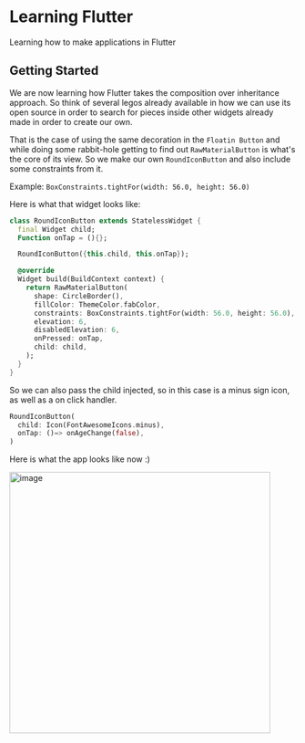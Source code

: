 # Learning Flutter

Learning how to make applications in Flutter

## Getting Started

We are now learning how Flutter takes the composition over inheritance approach. So think of several legos already available in how
we can use its open source in order to search for pieces inside other widgets already made in order to create our own.

That is the case of using the same decoration in the `Floatin Button` and while doing some rabbit-hole getting to find out `RawMaterialButton`
is what's the core of its view. So we make our own `RoundIconButton` and also include some constraints from it.

Example: `BoxConstraints.tightFor(width: 56.0, height: 56.0)`

Here is what that widget looks like:

```dart
class RoundIconButton extends StatelessWidget {
  final Widget child;
  Function onTap = (){};

  RoundIconButton({this.child, this.onTap});

  @override
  Widget build(BuildContext context) {
    return RawMaterialButton(
      shape: CircleBorder(),
      fillColor: ThemeColor.fabColor,
      constraints: BoxConstraints.tightFor(width: 56.0, height: 56.0),
      elevation: 6,
      disabledElevation: 6,
      onPressed: onTap,
      child: child,
    );
  }
}
```

So we can also pass the child injected, so in this case is a minus sign icon, as well as a 
on click handler.

```dart
RoundIconButton(
  child: Icon(FontAwesomeIcons.minus),
  onTap: ()=> onAgeChange(false),
)
```

Here is what the app looks like now :)

<img width="458" alt="image" src="https://user-images.githubusercontent.com/3371622/89233659-ad32c480-d5af-11ea-87cf-f9efbb1356b7.png">
